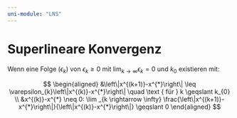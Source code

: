 ```yaml
---
uni-module: "LNS"
---
```


# Superlineare Konvergenz

Wenn eine Folge $(\epsilon_k)$ von $\epsilon_k \geq 0$ mit $\lim _{k \rightarrow \infty} \epsilon_{k}=0$ und $k_0$ existieren mit:

$$
\begin{aligned}
&\left\|x^{(k+1)}-x^{*}\right\| \leq \varepsilon_{k}\left\|x^{(k)}-x^{*}\right\| \quad \text { für } k \geqslant k_{0} \\
&x^{(k)}-x^{*} \neq 0: \lim _{k \rightarrow \infty} \frac{\left\|x^{(k+1)}-x^{*}\right\|}{\left\|x^{(k)}-x^{*}\right\|} \geqslant 0
\end{aligned}
$$

